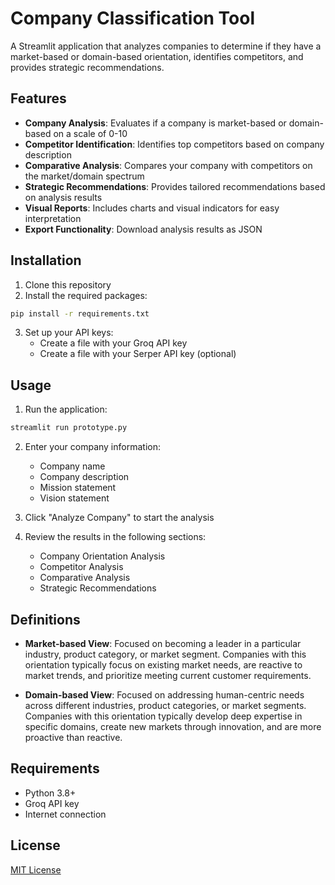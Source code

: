 # Company Classification Tool

A Streamlit application that analyzes companies to determine if they have a market-based or domain-based orientation, identifies competitors, and provides strategic recommendations.

## Features

- **Company Analysis**: Evaluates if a company is market-based or domain-based on a scale of 0-10
- **Competitor Identification**: Identifies top competitors based on company description
- **Comparative Analysis**: Compares your company with competitors on the market/domain spectrum
- **Strategic Recommendations**: Provides tailored recommendations based on analysis results
- **Visual Reports**: Includes charts and visual indicators for easy interpretation
- **Export Functionality**: Download analysis results as JSON

## Installation

1. Clone this repository
2. Install the required packages:

```bash
pip install -r requirements.txt
```

3. Set up your API keys:
   - Create a file with your Groq API key
   - Create a file with your Serper API key (optional)

## Usage

1. Run the application:

```bash
streamlit run prototype.py
```

2. Enter your company information:
   - Company name
   - Company description
   - Mission statement
   - Vision statement

3. Click "Analyze Company" to start the analysis

4. Review the results in the following sections:
   - Company Orientation Analysis
   - Competitor Analysis
   - Comparative Analysis
   - Strategic Recommendations

## Definitions

- **Market-based View**: Focused on becoming a leader in a particular industry, product category, or market segment. Companies with this orientation typically focus on existing market needs, are reactive to market trends, and prioritize meeting current customer requirements.

- **Domain-based View**: Focused on addressing human-centric needs across different industries, product categories, or market segments. Companies with this orientation typically develop deep expertise in specific domains, create new markets through innovation, and are more proactive than reactive.

## Requirements

- Python 3.8+
- Groq API key
- Internet connection

## License

[MIT License](LICENSE) 